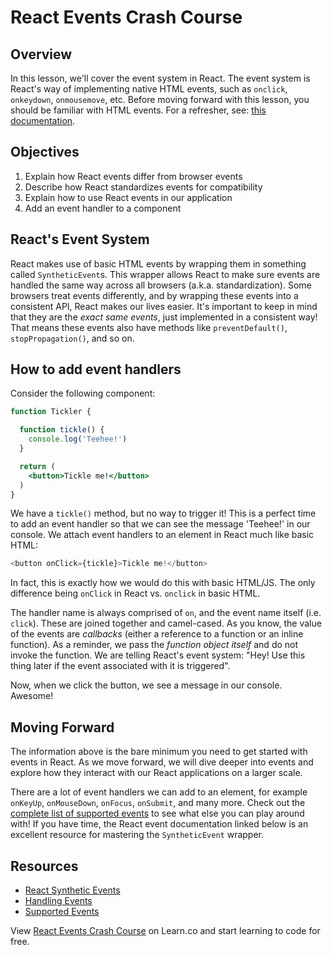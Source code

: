 # React Events Crash Course

## Overview

In this lesson, we'll cover the event system in React. The event system is
React's way of implementing native HTML events, such as `onclick`, `onkeydown`,
`onmousemove`, etc. Before moving forward with this lesson, you should be
familiar with HTML events. For a refresher, see: [this
documentation][html-events]. 


## Objectives

1. Explain how React events differ from browser events
2. Describe how React standardizes events for compatibility
3. Explain how to use React events in our application
4. Add an event handler to a component


## React's Event System

React makes use of basic HTML events by wrapping them in something called
`SyntheticEvent`s. This wrapper allows React to make sure events are handled the
same way across all browsers (a.k.a. standardization). Some browsers treat
events differently, and by wrapping these events into a consistent API, React
makes our lives easier. It's important to keep in mind that they are the _exact
same events_, just implemented in a consistent way! That means these events also
have methods like `preventDefault()`, `stopPropagation()`, and so on.


## How to add event handlers

Consider the following component:

<a name="tickler-example"></a>

```jsx
function Tickler {

  function tickle() {
    console.log('Teehee!')
  }

  return (
    <button>Tickle me!</button>
  )
}
```

We have a `tickle()` method, but no way to trigger it! This is a perfect time to
add an event handler so that we can see the message 'Teehee!' in our console.
We attach event handlers to an element in React much like basic HTML:

```js
<button onClick={tickle}>Tickle me!</button>
```

In fact, this is exactly how we would do this with basic HTML/JS. The only
difference being `onClick` in React vs. `onclick` in basic HTML.

The handler name is always comprised of `on`, and the event name itself (i.e.
`click`). These are joined together and camel-cased. As you know, the value of
the events are _callbacks_ (either a reference to a function or an inline
function). As a reminder, we pass the _function object itself_ and do not invoke
the function. We are telling React's event system: "Hey! Use this thing later if
the event associated with it is triggered".

Now, when we click the button, we see a message in our console. Awesome!


## Moving Forward

The information above is the bare minimum you need to get started with events in
React. As we move forward, we will dive deeper into events and explore how they
interact with our React applications on a larger scale.

There are a lot of event handlers we can add to an element, for example
`onKeyUp`, `onMouseDown`, `onFocus`, `onSubmit`, and many more. Check out the
[complete list of supported events][react-events] to see what else you can play
around with! If you have time, the React event documentation linked below is an excellent resource for mastering the `SyntheticEvent` wrapper.


## Resources
- [React Synthetic Events](https://reactjs.org/docs/events.html)
- [Handling Events](https://reactjs.org/docs/handling-events.html)
- [Supported Events](https://reactjs.org/docs/events.html#supported-events)


<p class='util--hide'>View <a href='https://learn.co/lessons/react-events-crash-course-readme'>React Events Crash Course</a> on Learn.co and start learning to code for free.</p>

[html-events]: https://www.w3schools.com/js/js_events.asp
[react-events]: https://reactjs.org/docs/events.html#supported-events
